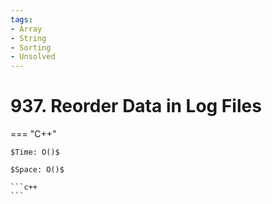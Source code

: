 ```yaml
---
tags:
- Array
- String
- Sorting
- Unsolved
---
```



# 937. Reorder Data in Log Files

=== "C++"

    $Time: O()$

    $Space: O()$

    ```c++
    ```